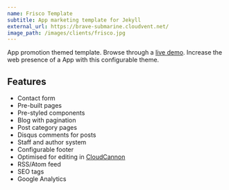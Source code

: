 ```yaml
---
name: Frisco Template
subtitle: App marketing template for Jekyll
external_url: https://brave-submarine.cloudvent.net/
image_path: /images/clients/frisco.jpg
---
```


App promotion themed template. Browse through a [live demo](https://brave-submarine.cloudvent.net/).
Increase the web presence of a App with this configurable theme.

## Features

* Contact form
* Pre-built pages
* Pre-styled components
* Blog with pagination
* Post category pages
* Disqus comments for posts
* Staff and author system
* Configurable footer
* Optimised for editing in [CloudCannon](https://cloudcannon.com/)
* RSS/Atom feed
* SEO tags
* Google Analytics

